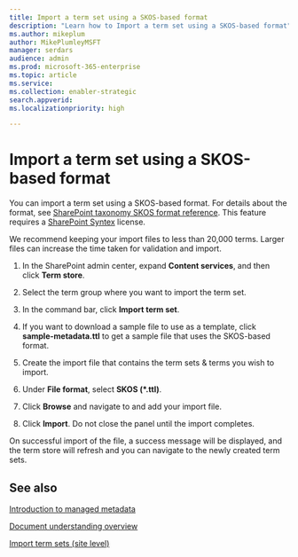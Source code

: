 ```yaml
---
title: Import a term set using a SKOS-based format
description: "Learn how to Import a term set using a SKOS-based format"
ms.author: mikeplum
author: MikePlumleyMSFT
manager: serdars
audience: admin
ms.prod: microsoft-365-enterprise
ms.topic: article
ms.service: 
ms.collection: enabler-strategic
search.appverid: 
ms.localizationpriority: high

---
```


# Import a term set using a SKOS-based format

You can import a term set using a SKOS-based format. For details about the format, see [SharePoint taxonomy SKOS format reference](skos-format-reference.md). This feature requires a [SharePoint Syntex](index.md) license.

We recommend keeping your import files to less than 20,000 terms. Larger files can increase the time taken for validation and import.

1. In the SharePoint admin center, expand **Content services**, and then click **Term store**.

2. Select the term group where you want to import the term set.

3. In the command bar, click **Import term set**.

4. If you want to download a sample file to use as a template, click **sample-metadata.ttl** to get a sample file that uses the SKOS-based format.

5. Create the import file that contains the term sets & terms you wish to import.

6. Under **File format**, select **SKOS (*.ttl)**.

7. Click **Browse** and navigate to and add your import file.

8. Click **Import**. Do not close the panel until the import completes.

On successful import of the file, a success message will be displayed, and the term store will refresh and you can navigate to the newly created term sets.

## See also

[Introduction to managed metadata](/sharepoint/managed-metadata)

[Document understanding overview](document-understanding-overview.md)

[Import term sets (site level)](https://support.microsoft.com/office/168fbc86-7fce-4288-9a1f-b83fc3921c18)
